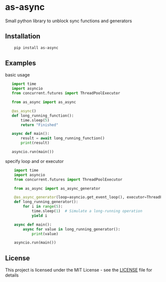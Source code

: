 # as-async

Small python library to unblock sync functions and generators

## Installation

```sh
    pip install as-async
```

## Examples

basic usage

 ```python
    import time
    import asyncio
    from concurrent.futures import ThreadPoolExecutor

    from as_async import as_async

    @as_async()
    def long_running_function():
        time.sleep(5)
        return "Finished"

    async def main():
        result = await long_running_function()
        print(result)

    asyncio.run(main())
```

specify loop and or executor

```python
    import time
    import asyncio
    from concurrent.futures import ThreadPoolExecutor

    from as_async import as_async_generator

    @as_async_generator(loop=asyncio.get_event_loop(), executor=ThreadPoolExecutor(max_workers=5))
    def long_running_generator():
        for i in range(5):
            time.sleep(1)  # Simulate a long-running operation
            yield i

    async def main():
        async for value in long_running_generator():
            print(value)

    asyncio.run(main())
```

## License

This project is licensed under the MIT License - see the [LICENSE](LICENSE) file for details
